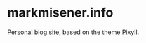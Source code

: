 # markmisener.info

[Personal blog site](https://www.markmisener.info), based on the theme [Pixyll](https://github.com/johnotander/pixyll).
